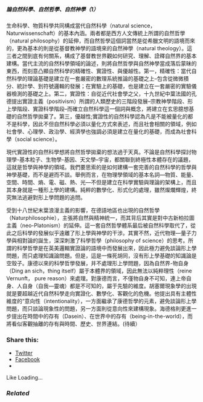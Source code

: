 ##### **論自然科學、自然哲學、自然神學（1）**

生命科學、物質科學共同構成當代自然科學（natural science， Naturwissenschaft）的基本內涵。兩者都是西方人文傳統上所謂的自然哲學（natural philosophy）的延伸，而自然哲學這個詞當然是從希臘文明的語境而來的，更為基本的則是從基督教神學的語境來的自然神學（natural theology）。這三者之間到底有何關系，構成了基督教世界觀如何研究、理解、詮釋自然界的基本建構。當代主流的自然科學領域的論述，則將自然哲學與自然神學當成落后蒙昧的東西，而刻意凸顯自然科學的精確性、實證性、與優越性。第一，精確性：當代自然科學的理論基礎是建立在一套嚴密的數理系統推論的基礎之上–包含從微微積分、統計學、到符號邏輯的發展；在實驗上的基礎，也是建立在一套嚴密的實驗儀器檢測的基礎之上。第二，實證性：自從近代社會學之父，十九世紀中葉法國的孔德提出實證主義（positivism）所謂的人類歷史的三階段發展–宗教神學階段、形上學階段、實證科學階段–而確立自然科學這一個詞與概念，將建立在玄思臆想基礎的自然哲學拋棄了。第三，優越性;實證性的自然科學認為凡是不能被量化的都不是科學，因此不但自然科學必須以量化方式來表述，而且社會相關的領域，例如社會學、心理學、政治學、經濟學也強調必須是建立在量化的基礎，而成為社會科學（social science）。

現代實證性的自然科學想將自然哲學拋棄的想法過于天真。不論是自然科學探討物理學-基本粒子、生物學-基因、天文學–宇宙，都關聯到終極性本體存在的議題，這就是哲學與神學的領域。我們要思索的是如何建構一套完善的自然科學的哲學與神學基礎，而不是避而不談。舉例而言，在物理學領域的基本名詞—物質、能量、空間、時間、熵、電、磁、熱、光—不但是建立在科學實驗與理論的架構上，而且其本身就是一種形上學的建構。純粹的數學化、形式化的處理，雖然燦爛輝煌，終究無法逃避對形上學問題的追問。

受到十八世紀末葉浪漫主義的影響，在德語地區也出現的自然哲學（Naturphilosophie），主張將自然與精神統一，而其背后其實是對中古新柏拉圖主義（neo-Platonism）的延伸。這一套自然哲學體系最后被自然科學取代了，從此之后科學的發展似乎遠離了形上學與神學的干涉。其實不然，近代物理—量子力學與相對論的誕生，深深刺激了科學哲學（philosophy of science）的思考。所謂的科學哲學是在英美邏輯實證論的語境中而發展出來，因此極力避免談論形上學問題，而只處理知識論問題。但是，這是一條死胡同，沒有形上學基礎的知識論是空殼子。康德以來的科學哲學發展，并不處理形上學問題，因為自然界-物自身（Ding an sich，thing itself）屬于本體界的領域，因此無法以純粹理性（reine Vernunft， pure reason）來處理。對康德而言，不僅物自身不可知，連上帝自身、人自身（自我—靈魂）都是不可知的，屬于先驗的維度。胡塞爾現象學的出現就是要超越近代自然科學走向實證化、數學化、客觀化的危機。他提出具有主體性維度的“意向性（intentionality），一方面繼承了康德哲學的元素，避免談論形上學問題，而只談論現象性的問題，另一方面則從意向性來建構現象。海德格則更進一步提出在時間中的存有（Dasein）、在世界中的存有（being-in-the-world），而將看似客觀抽離的存有與時間、歷史、世界連結。(待續）

### Share this:

  * [Twitter](https://aubinchang.wordpress.com/2013/04/10/%e8%ae%ba%e8%87%aa%e7%84%b6%e7%a7%91%e5%ad%a6%e3%80%81%e8%87%aa%e7%84%b6%e5%93%b2%e5%ad%a6%e3%80%81%e8%87%aa%e7%84%b6%e7%a5%9e%e5%ad%a6/?share=twitter "Click to share on Twitter")
  * [Facebook](https://aubinchang.wordpress.com/2013/04/10/%e8%ae%ba%e8%87%aa%e7%84%b6%e7%a7%91%e5%ad%a6%e3%80%81%e8%87%aa%e7%84%b6%e5%93%b2%e5%ad%a6%e3%80%81%e8%87%aa%e7%84%b6%e7%a5%9e%e5%ad%a6/?share=facebook "Click to share on Facebook")
  * 


Like Loading...

### _Related_
